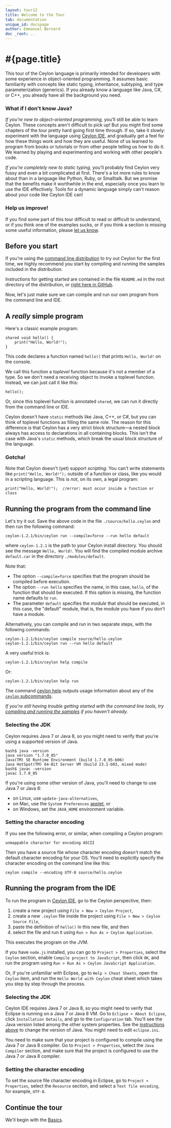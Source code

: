 ```yaml
---
layout: tour12
title: Welcome to the Tour
tab: documentation
unique_id: docspage
author: Emmanuel Bernard
doc _root: ..
---
```


# #{page.title}

This tour of the Ceylon language is primarily intended for 
developers with some experience in object-oriented 
programming. It assumes basic familiarity with concepts like 
static typing, inheritance, subtyping, and type 
parameterization (generics). If you already know a language 
like Java, C#, or C++, you already have all the background 
you need.

### What if I don't know Java?

_If you're new to object-oriented programming,_ you'll still
be able to learn Ceylon. These concepts aren't difficult to
pick up! But you might find some chapters of the tour pretty
hard going first time through. If so, take it slowly: 
experiment with the language using [Ceylon IDE](../ide), and 
gradually get a feel for how these things work and how they 
are useful. None of us learned to program from books or 
tutorials or from other people telling us how to do it. We 
learned by playing and experimenting and working with other
people's code.

_If you're completely new to static typing,_ you'll probably
find Ceylon very fussy and even a bit complicated at first. 
There's a lot more rules to know about than in a language like 
Python, Ruby, or Smalltalk. But we promise that the benefits 
make it worthwhile in the end, especially once you learn to 
use the IDE effectively. Tools for a dynamic language simply 
can't reason about your code like Ceylon IDE can! 

### Help us improve!

If you find some part of this tour difficult to read or difficult 
to understand, or if you think one of the examples sucks, or if 
you think a section is missing some useful information, please
[let us know](/community).

## Before you start

If you're using the [command line distribution](/download) to
try out Ceylon for the first time, we highly recommend you 
start by compiling and running the samples included in the
distribution.

Instructions for getting started are contained in the file
`README.md` in the root directory of the distribution, or
[right here in GitHub][ceylon-dist readme].

[ceylon-dist readme]: https://github.com/ceylon/ceylon/blob/master/dist/README.md 

Now, let's just make sure we can compile and run our own program 
from the command line and IDE.

## A _really_ simple program

Here's a classic example program:

<!-- try: -->
    shared void hello() {
        print("Hello, World!");
    }

This code declares a function named `hello()` that prints `Hello, World!` on 
the console.

We call this function a _toplevel_ function because it's not a member of a type. 
So we don't need a receiving object to invoke a toplevel function. Instead, we 
can just call it like this:

<!-- try-pre:
    void hello() {
        print("Hello, World!");
    }
    
-->
    hello();

Or, since this toplevel function is annotated `shared`, we can run it directly 
from the command line or IDE.

Ceylon doesn't have `static` methods like Java, C++, or C#, but you can think 
of toplevel functions as filling the same role. The reason for this difference
is that Ceylon has a very strict block structure&mdash;a nested block always has 
access to declarations in all containing blocks. This isn't the case with Java's 
`static` methods, which break the usual block structure of the language.

### Gotcha!

Note that Ceylon doesn't (yet) support _scripting_. You can't write statements 
like `print("Hello, World!");` outside of a function or class, like you would
in a scripting language. This is _not_, on its own, a legal program:

<!-- try: -->
    print("Hello, World!");  //error: must occur inside a function or class


## Running the program from the command line

Let's try it out. Save the above code in the file `./source/hello.ceylon` 
and then run the following command:

<!-- lang: bash -->
    ceylon-1.2.1/bin/ceylon run --compile=force --run hello default

where `ceylon-1.2.1` is the path to your Ceylon install directory. You should
see the message `Hello, World!`. You will find the compiled module archive 
`default.car` in the directory `./modules/default`.

Note that:

- The option `--compile=force` specifies that the program 
  should be compiled before execution.
- The option `--run hello` specifies the name, in this case, 
  `hello`, of the function that should be executed. If this 
  option is missing, the function name defaults to `run`.
- The parameter `default` specifies the _module_ that should 
  be executed, in this case, the "default" module, that is, 
  the module you have if you don't have a module.

Alternatively, you can compile and run in two separate steps,
with the following commands:

<!-- lang: bash -->
    ceylon-1.2.1/bin/ceylon compile source/hello.ceylon
    ceylon-1.2.1/bin/ceylon run --run hello default

A very useful trick is:

<!-- lang: bash -->
    ceylon-1.2.1/bin/ceylon help compile

Or:

<!-- lang: bash -->
    ceylon-1.2.1/bin/ceylon help run

The command
[ceylon help](#{site.urls.ceylon_tool_current}/ceylon-help.html) 
outputs usage information about any of the 
[`ceylon` subcommands](#{site.urls.ceylon_tool_current}/index.html).

*If you're still having trouble getting started with the command line tools, 
try [compiling and running the samples](#before_you_start) if you haven't 
already.*

### Selecting the JDK

Ceylon requires Java 7 or Java 8, so you might need to verify that you're 
using a supported version of Java.

<!-- lang: bash -->
    bash$ java -version
    java version "1.7.0_05"
    Java(TM) SE Runtime Environment (build 1.7.0_05-b06)
    Java HotSpot(TM) 64-Bit Server VM (build 23.1-b03, mixed mode)
    bash$ javac -version
    javac 1.7.0_05

If you're using some other version of Java, you'll need to change to use 
Java 7 or Java 8:

- on Linux, use `update-java-alternatives`,
- on Mac, use the `System Preferences` 
  [applet](http://www.java.com/en/download/help/mac_controlpanel.xml), or
- on Windows, set the `JAVA_HOME` environment variable.

### Setting the character encoding

If you see the following error, or similar, when compiling a Ceylon program:

<!-- lang: none -->
    unmappable character for encoding ASCII

Then you have a source file whose character encoding doesn't match the default
character encoding for your OS. You'll need to explicitly specify the character
encoding on the command line like this:

<!-- lang: bash -->
    ceylon compile --encoding UTF-8 source/hello.ceylon

## Running the program from the IDE

To run the program in [Ceylon IDE](../ide), go to the Ceylon 
perspective, then:

1. create a new project using `File > New > Ceylon Project`, 
2. create a new `.ceylon` file inside the project using 
   `File > New > Ceylon Source File`,
3. paste the definition of `hello()` in this new file, and then 
4. select the file and run it using `Run > Run As > Ceylon Application`.

This executes the program on the JVM.

If you have `node.js` installed, you can go to `Project > Properties`, select 
the `Ceylon` section, enable `Compile project to JavaScript`, then click `OK`, 
and run the program using `Run > Run As > Ceylon JavaScript Application`.

Or, if you're unfamiliar with Eclipse, go to `Help > Cheat Sheets`, open the 
`Ceylon` item, and run the `Hello World with Ceylon` cheat sheet which takes 
you step by step through the process.

### Selecting the JDK

Ceylon IDE requires Java 7 or Java 8, so you might need to verify that Eclipse 
is running on a Java 7 or Java 8 VM. Go to `Eclipse > About Eclipse`, click 
`Installation Details`, and go to the `Configuration` tab. You'll see the Java 
version listed among the other system properties. See the 
[instructions above](#selecting_the_jdk) to change the version of Java. You 
might need to edit `eclipse.ini`.

You need to make sure that your project is configured to compile using the Java 
7 or Java 8 compiler. Go to `Project > Properties`, select the `Java Compiler` 
section, and make sure that the project is configured to use the Java 7 or
Java 8 compiler.

### Setting the character encoding

To set the source file character encoding in Eclipse, go to 
`Project > Properties`, select the `Resource` section, and select a
`Text file encoding`, for example, `UTF-8`.

## Continue the tour

We'll begin with the [Basics](basics). 
